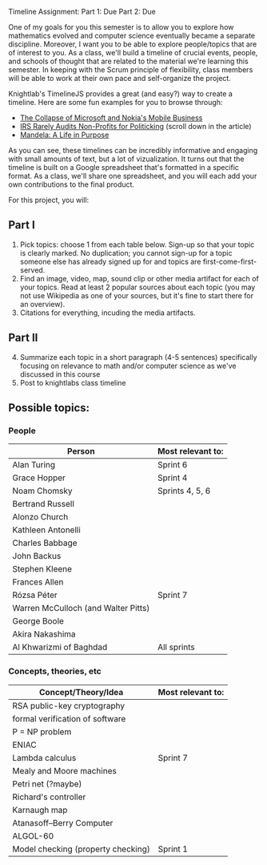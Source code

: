 Timeline Assignment:
Part 1: Due <date here>
Part 2: Due <date here>

One of my goals for you this semester is to allow you to explore how mathematics evolved and computer science eventually became a separate discipline.  Moreover, I want you to be able to explore people/topics that are of interest to you.  As a class, we'll build a timeline of crucial events, people, and schools of thought that are related to the material we're learning this semester.  In keeping with the Scrum principle of flexibility, class members will be able to work at their own pace and self-organize the project.

Knightlab's TimelineJS provides a great (and easy?) way to create a timeline.  Here are some fun examples for you to browse through:
* [The Collapse of Microsoft and Nokia's Mobile Business](https://www.engadget.com/2016/04/22/microsoft-mobile-timeline/)
* [IRS Rarely Audits Non-Profits for Politicking](https://publicintegrity.org/federal-politics/irs-rarely-audits-nonprofits-for-politicking/) (scroll down in the article)
* [Mandela: A Life in Purpose](http://world.time.com/2013/12/05/nelson-mandelas-extraordinary-life-an-interactive-timeline/)

As you can see, these timelines can be incredibly informative and engaging with small amounts of text, but a lot of vizualization.  It turns out that the timeline is built on a Google spreadsheet that's formatted in a specific format.  As a class, we'll share one spreadsheet, and you will each add your own contributions to the final product.

For this project, you will:
## Part I
1. Pick topics: choose 1 from each table below.  Sign-up <link here> so that your topic is clearly marked.  No duplication; you cannot sign-up for a topic someone else has already signed up for and topics are first-come-first-served.
2. Find an image, video, map, sound clip or other media artifact for each of your topics.  Read at least 2 popular sources about each topic (you may not use Wikipedia as one of your sources, but it's fine to start there for an overview).
3. Citations for everything, incuding the media artifacts.  
## Part II
4. Summarize each topic in a short paragraph (4-5 sentences) specifically focusing on relevance to math and/or computer science as we've discussed in this course
5. Post to knightlabs class timeline <link to shared google spreadsheet here>

## Possible topics:
### People
|Person | Most relevant to: |
|----------|-------------|
Alan Turing | Sprint 6
Grace Hopper | Sprint 4
Noam Chomsky | Sprints 4, 5, 6
Bertrand Russell |
Alonzo Church | 
Kathleen Antonelli |
Charles Babbage | 
John Backus |
Stephen Kleene |
Frances Allen | 
Rózsa Péter | Sprint 7
Warren McCulloch (and Walter Pitts) |
George Boole | 
Akira Nakashima |
Al Khwarizmi of Baghdad | All sprints 

### Concepts, theories, etc
|Concept/Theory/Idea | Most relevant to: |
|----------|-------------|
RSA public-key cryptography |
formal verification of software |
P = NP problem |
ENIAC |
Lambda calculus | Sprint 7
Mealy and Moore machines |
Petri net (?maybe) |
Richard's controller |
Karnaugh map |
Atanasoff–Berry Computer |
ALGOL-60 | 
Model checking (property checking) | Sprint 1
